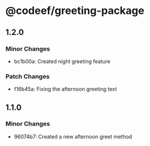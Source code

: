 # @codeef/greeting-package

## 1.2.0

### Minor Changes

- bc1b00a: Created night greeting feature

### Patch Changes

- f16b45a: Fixing the afternoon greeting text

## 1.1.0

### Minor Changes

- 96074b7: Created a new afternoon greet method
